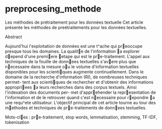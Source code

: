 # preprocesing_methode
Les méthodes de prétraitement pour les données textuelle
Cet article présente les méthodes de preétraitements pour les données textuelles. 

Abstract 

Aujourd'hui l'exploitation de données est une t^ache qui preoccupe presque
tous les domaines. La qualite de l'information a explorer depend d'une premiere
etape qui est le pre-traitement. L'appel aux techniques de la fouille de donnees
textuelles s'avere plus que necessaire dans la mesure ou le volume d'information
textuelles disponibles pour les scientiques augmente continuellement. Dans le
domaine de la recherche d'information (RI), de nombreuses techniques permet-
tent aux scientiques de rechercher et d'obtenir des informations appropriees a
leurs recherches dans des corpus textuels. Ainsi l'indexation des documents per-
met d'apprehender la representation de l'information et de le retrouver quand
c'est necessaire pour repondre a une requ^ete utilisateur. L'objectif principal
de cet article tourne au tour des methodes et techniques de pre-traitements de
donnees textuelles.

Mots-cles : pre-traitement, stop words, lemmatisation, stemming, TF-IDF,
tokenisation
